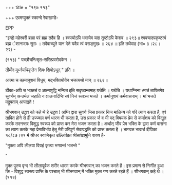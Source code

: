 +++
title = "१९७ ११३"

+++
एवमप्युक्तं स्कान्दे रेवाखण्डे- 

EPP 

"इन्द्रो महेश्वरी ब्रह्मा परं ब्रह्म तदैव हि । श्वपचोऽपि भवत्येव यदा तुष्टोऽपि केशव ॥ २९३॥ श्वपचादपकृष्टत्वं ब्रह्म ेशानादयः सुराः । तदैवाच्युते यान देते यदैव त्वं पराङ्मुखः ॥ २६४ ॥ इति तथैवाह (भा० ३।२८।२२) - 

(११३) " यच्छौचनिःसृत-सरित्प्रवरोदकेन । 

तीर्थेन मूर्ध्नयधिकृतेन शिवः शिवोऽभूत् " इति । 

आत्मा च कम्र्मानुशयं विधुय, मद्भक्तियोयेन भजत्यथो मान् ॥ २६२॥ 

टीका-अपि च भक्तचं व आत्मशुद्धि नन्यित इति सदृष्टान्तमाह यथेति । यथेति । यथाग्निना ध्मातं तापितमेव सुवर्णम् अन्तर्मलं जहाति न क्षालनादिभिः स्वं निजं रूपञ्च भजते । कर्मानुशयं कर्मवासनाम् । मां भजते मद्रूपताम् आपद्यते ! 

श्रीभगवान् उद्धव को कहे थे हे उद्धव ! अग्नि द्वारा सुवर्ण जिस प्रकार निज मालिन्य को परि त्याग करता है, एवं तापित होने से ही उज्ज्वल वर्ण धारण भी करता है, उस प्रकार र्ज व भी मद् विषयक प्रेम से कर्माशय को विद्युत करके तदनन्तर विशुद्ध स्वरूप को प्राप्त कर मेरा भजन करता है। अर्थात् जीव प्रेम भक्ति के द्वारा कर्म वासना का त्याग करके महा प्रेमाविर्भाव हेतु मेरी परिपूर्ण सेवापद्धति को प्राप्त करता है । भागवत भावार्थ दीपिका १०/८७।२१ में श्रीधर स्वामिकृत उल्लिखित श्रीसर्वज्ञमुनि वाक्य है- 

"मुक्ता अपि लीलया विग्रहं कृत्या भगवन्तं भजन्ते " 

" 

मुक्त पुरुष वृन्द भी लीलापूर्वक शरीर धारण करके श्रीभगवान् का भजन करते हैं। इस प्रमाण से निर्णीत हुआ कि - विशुद्ध स्वरूप प्राप्ति के पश्चात् भी श्रीभगवान् में भक्ति मुक्त गण करते रहते हैं । श्रीभगवान् कहे थे । (११२) 
